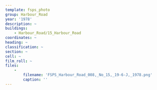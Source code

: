 ```yaml
---
template: fsps_photo
group: Harbour_Road
year: '1978'
description: ~
buildings:
    - Harbour_Road/15_Harbour_Road
coordinates: ~
heading: ~
classification: ~
section: ~
cell: ~
film_roll: ~
files:
    -
        filename: 'FSPS_Harbour_Road_008,_No_15,_19-6-J,_1978.png'
        caption: ''
---
```

